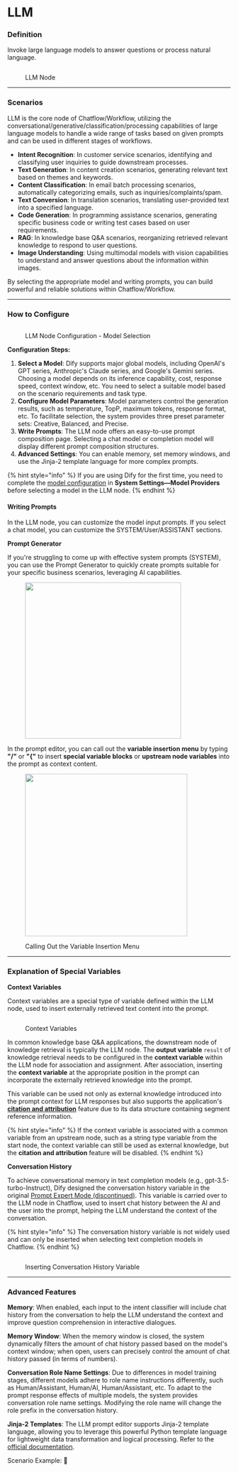 # LLM

### Definition

Invoke large language models to answer questions or process natural language.

<figure><img src="../../../.gitbook/assets/llm-node-1.png" alt=""><figcaption><p>LLM Node</p></figcaption></figure>

***

### Scenarios

LLM is the core node of Chatflow/Workflow, utilizing the conversational/generative/classification/processing capabilities of large language models to handle a wide range of tasks based on given prompts and can be used in different stages of workflows.

* **Intent Recognition**: In customer service scenarios, identifying and classifying user inquiries to guide downstream processes.
* **Text Generation**: In content creation scenarios, generating relevant text based on themes and keywords.
* **Content Classification**: In email batch processing scenarios, automatically categorizing emails, such as inquiries/complaints/spam.
* **Text Conversion**: In translation scenarios, translating user-provided text into a specified language.
* **Code Generation**: In programming assistance scenarios, generating specific business code or writing test cases based on user requirements.
* **RAG**: In knowledge base Q\&A scenarios, reorganizing retrieved relevant knowledge to respond to user questions.
* **Image Understanding**: Using multimodal models with vision capabilities to understand and answer questions about the information within images.

By selecting the appropriate model and writing prompts, you can build powerful and reliable solutions within Chatflow/Workflow.

***

### How to Configure

<figure><img src="../../../.gitbook/assets/llm-node-2.png" alt=""><figcaption><p>LLM Node Configuration - Model Selection</p></figcaption></figure>

**Configuration Steps:**

1. **Select a Model**: Dify supports major global models, including OpenAI's GPT series, Anthropic's Claude series, and Google's Gemini series. Choosing a model depends on its inference capability, cost, response speed, context window, etc. You need to select a suitable model based on the scenario requirements and task type.
2. **Configure Model Parameters**: Model parameters control the generation results, such as temperature, TopP, maximum tokens, response format, etc. To facilitate selection, the system provides three preset parameter sets: Creative, Balanced, and Precise.
3. **Write Prompts**: The LLM node offers an easy-to-use prompt composition page. Selecting a chat model or completion model will display different prompt composition structures.
4. **Advanced Settings**: You can enable memory, set memory windows, and use the Jinja-2 template language for more complex prompts.

{% hint style="info" %}
If you are using Dify for the first time, you need to complete the [model configuration](../../model-configuration/) in **System Settings—Model Providers** before selecting a model in the LLM node.
{% endhint %}

#### **Writing Prompts**

In the LLM node, you can customize the model input prompts. If you select a chat model, you can customize the SYSTEM/User/ASSISTANT sections.

**Prompt Generator**

If you're struggling to come up with effective system prompts (SYSTEM), you can use the Prompt Generator to quickly create prompts suitable for your specific business scenarios, leveraging AI capabilities.

<figure><img src="../../../.gitbook/assets/en-prompt-generator.png" alt="" width="352"><figcaption></figcaption></figure>

In the prompt editor, you can call out the **variable insertion menu** by typing **"/"** or **"{"** to insert **special variable blocks** or **upstream node variables** into the prompt as context content.

<figure><img src="../../../.gitbook/assets/llm-node-3.png" alt="" width="366"><figcaption><p>Calling Out the Variable Insertion Menu</p></figcaption></figure>

***

### Explanation of Special Variables

**Context Variables**

Context variables are a special type of variable defined within the LLM node, used to insert externally retrieved text content into the prompt.

<figure><img src="../../../.gitbook/assets/llm-node-4.png" alt=""><figcaption><p>Context Variables</p></figcaption></figure>

In common knowledge base Q\&A applications, the downstream node of knowledge retrieval is typically the LLM node. The **output variable** `result` of knowledge retrieval needs to be configured in the **context variable** within the LLM node for association and assignment. After association, inserting the **context variable** at the appropriate position in the prompt can incorporate the externally retrieved knowledge into the prompt.

This variable can be used not only as external knowledge introduced into the prompt context for LLM responses but also supports the application's [**citation and attribution**](../../knowledge-base/retrieval\_test\_and\_citation.md#id-2-yin-yong-yu-gui-shu) feature due to its data structure containing segment reference information.

{% hint style="info" %}
If the context variable is associated with a common variable from an upstream node, such as a string type variable from the start node, the context variable can still be used as external knowledge, but the **citation and attribution** feature will be disabled.
{% endhint %}

**Conversation History**

To achieve conversational memory in text completion models (e.g., gpt-3.5-turbo-Instruct), Dify designed the conversation history variable in the original [Prompt Expert Mode (discontinued)](../../../learn-more/extended-reading/prompt-engineering/prompt-engineering-1/). This variable is carried over to the LLM node in Chatflow, used to insert chat history between the AI and the user into the prompt, helping the LLM understand the context of the conversation.

{% hint style="info" %}
The conversation history variable is not widely used and can only be inserted when selecting text completion models in Chatflow.
{% endhint %}

<figure><img src="../../../.gitbook/assets/image (204).png" alt=""><figcaption><p>Inserting Conversation History Variable</p></figcaption></figure>

***

### Advanced Features

**Memory**: When enabled, each input to the intent classifier will include chat history from the conversation to help the LLM understand the context and improve question comprehension in interactive dialogues.

**Memory Window**: When the memory window is closed, the system dynamically filters the amount of chat history passed based on the model's context window; when open, users can precisely control the amount of chat history passed (in terms of numbers).

**Conversation Role Name Settings**: Due to differences in model training stages, different models adhere to role name instructions differently, such as Human/Assistant, Human/AI, Human/Assistant, etc. To adapt to the prompt response effects of multiple models, the system provides conversation role name settings. Modifying the role name will change the role prefix in the conversation history.

**Jinja-2 Templates**: The LLM prompt editor supports Jinja-2 template language, allowing you to leverage this powerful Python template language for lightweight data transformation and logical processing. Refer to the [official documentation](https://jinja.palletsprojects.com/en/3.1.x/templates/).

Scenario Example: **🚧**
